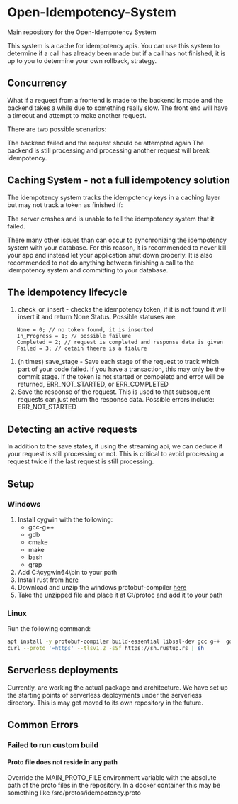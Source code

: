 # Open-Idempotency-System

Main repository for the Open-Idempotency System 

This system is a cache for idempotency apis. You can use this system to determine if a call has already been made
but if a call has not finished, it is up to you to determine your own rollback, strategy.


## Concurrency

What if a request from a frontend is made to the backend is made and the backend takes a while due to something really slow.
The front end will have a timeout and attempt to make another request.

There are two possible scenarios:

The backend failed and the request should be attempted again
The backend is still processing and processing another request will break idempotency.

## Caching System - not a full idempotency solution

The idempotency system tracks the idempotency keys in a caching layer but may not track a token as finished if:

The server crashes and is unable to tell the idempotency system that it failed.

There many other issues than can occur to synchronizing the idempotency system with your database. For this reason, it is recommended
to never kill your app and instead let your application shut down properly. It is also recommended to not do anything between finishing a call
to the idempotency system and committing to your database.

## The idempotency lifecycle

1. check_or_insert - checks the idempotency token, if it is not found it will insert it and return None Status.
Possible statuses are:
```
   None = 0; // no token found, it is inserted
   In_Progress = 1; // possible failure
   Completed = 2; // request is completed and response data is given
   Failed = 3; // cetain theere is a fialure
```
1. (n times) save_stage - Save each stage of the request to track which part of your code failed. If you have a transaction, this may only be the commit stage.
   If the token is not started or compeletd and error will be returned, ERR_NOT_STARTED, or ERR_COMPLETED
2. Save the response of the request. This is used to that subsequent requests can just return the response data.
   Possible errors include: ERR_NOT_STARTED

## Detecting an active requests

In addition to the save states, if using the streaming api, we can deduce if your request is still processing or not. 
This is critical to avoid processing a request twice if the last request is still processing.

## Setup

### Windows

1. Install cygwin with the following:
    - gcc-g++
    - gdb
    - cmake
    - make
    - bash
    - grep
2. Add C:\cygwin64\bin to your path
3. Install rust from [here](https://www.rust-lang.org/tools/install)
4. Download and unzip the windows protobuf-compiler [here](https://github.com/protocolbuffers/protobuf/releases/)
5. Take the unzipped file and place it at C:/protoc and add it to your path

### Linux

Run the following command:
```bash
apt install -y protobuf-compiler build-essential libssl-dev gcc g++  gdb ninja-build valgrind cmake libprotobuf-dev &&
curl --proto '=https' --tlsv1.2 -sSf https://sh.rustup.rs | sh
```

## Serverless deployments

Currently, are working the actual package and architecture.
We have set up the starting points of serverless deployments under the serverless directory.
This is may get moved to its own repository in the future.

## Common Errors

### Failed to run custom build 

#### Proto file does not reside in any path
   Override the MAIN_PROTO_FILE environment variable with the absolute path of the proto files in the repository.
In a docker container this may be something like /src/protos/idempotency.proto
